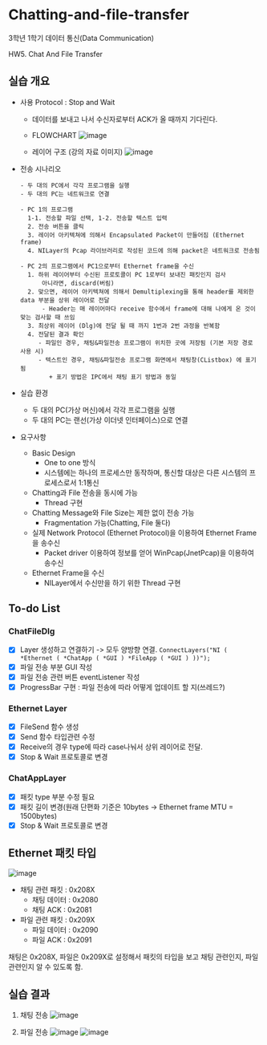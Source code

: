 # Chatting-and-file-transfer

3학년 1학기 데이터 통신(Data Communication)


HW5. Chat And File Transfer



## 실습 개요
- 사용 Protocol : Stop and Wait
  - 데이터를 보내고 나서 수신자로부터 ACK가 올 때까지 기다린다.
  - FLOWCHART
    ![image](https://user-images.githubusercontent.com/81208791/169484859-b112d8d8-97e3-4a39-ac08-57291580fafe.png)


  - 레이어 구조 (강의 자료 이미지)
    ![image](https://user-images.githubusercontent.com/81208791/169485872-eb4258a6-99fd-44a7-9c38-bc81c33f68c5.png)


- 전송 시나리오
  ```
  - 두 대의 PC에서 각각 프로그램을 실행
  - 두 대의 PC는 네트워크로 연결
  
  - PC 1의 프로그램
    1-1. 전송할 파일 선택, 1-2. 전송할 텍스트 입력
    2. 전송 버튼을 클릭
    3. 레이어 아키텍쳐에 의해서 Encapsulated Packet이 만들어짐 (Ethernet frame)
    4. NILayer의 Pcap 라이브러리로 작성된 코드에 의해 packet은 네트워크로 전송됨
    
  - PC 2의 프로그램에서 PC1으로부터 Ethernet frame을 수신
    1. 하위 레이어부터 수신된 프로토콜이 PC 1로부터 보내진 패킷인지 검사
        아니라면, discard(버림)
    2. 맞으면, 레이어 아키텍쳐에 의해서 Demultiplexing을 통해 header를 제외한 data 부분을 상위 레이어로 전달
        - Header는 매 레이어마다 receive 함수에서 frame에 대해 나에게 온 것이 맞는 검사할 때 쓰임
    3. 최상위 레이어 (Dlg)에 전달 될 때 까지 1번과 2번 과정을 반복함
    4. 전달된 결과 확인
       - 파일인 경우, 채팅&파일전송 프로그램이 위치한 곳에 저장됨 (기본 저장 경로 사용 시)
       - 텍스트인 경우, 채팅&파일전송 프로그램 화면에서 채팅창(CListbox) 에 표기 됨
          + 표기 방법은 IPC에서 채팅 표기 방법과 동일
  ```
  
  
- 실습 환경
  - 두 대의 PC(가상 머신)에서 각각 프로그램을 실행
  - 두 대의 PC는 랜선(가상 이더넷 인터페이스)으로 연결
- 요구사항
  - Basic Design
    - One to one 방식
    - 시스템에는 하나의 프로세스만 동작하며, 통신할 대상은 다른 시스템의 프로세스로서 1:1통신
  - Chatting과 File 전송을 동시에 가능
    - Thread 구현
  - Chatting Message와 File Size는 제한 없이 전송 가능
    - Fragmentation 가능(Chatting, File 둘다)
  - 실제 Network Protocol (Ethernet Protocol)을 이용하여 Ethernet Frame을 송수신
    - Packet driver 이용하여 정보를 얻어 WinPcap(JnetPcap)을 이용하여 송수신
  - Ethernet Frame을 수신
    - NILayer에서 수신만을 하기 위한 Thread 구현


## To-do List

### ChatFileDlg
- [x] Layer 생성하고 연결하기 -> 모두 양방향 연결. 
  `ConnectLayers("NI ( *Ethernet ( *ChatApp ( *GUI ) *FileApp ( *GUI ) ))");`
- [x] 파일 전송 부분 GUI 작성
- [x] 파일 전송 관련 버튼 eventListener 작성
- [x] ProgressBar 구현 : 파일 전송에 따라 어떻게 업데이트 할 지(쓰레드?)

### Ethernet Layer
- [x] FileSend 함수 생성
- [x] Send 함수 타입관련 수정
- [x] Receive의 경우 type에 따라 case나눠서 상위 레이어로 전달.
- [x] Stop & Wait 프로토콜로 변경

### ChatAppLayer
- [x] 패킷 type 부분 수정 필요
- [x] 패킷 길이 변경(원래 단편화 기준은 10bytes -> Ethernet frame MTU = 1500bytes)
- [x] Stop & Wait 프로토콜로 변경

## Ethernet 패킷 타입
![image](https://user-images.githubusercontent.com/81208791/169623540-7bfb8f8c-26d3-4280-99cf-da7d6036150b.png)

- 채팅 관련 패킷 : 0x208X
  - 채팅 데이터 : 0x2080
  - 채팅 ACK : 0x2081
- 파일 관련 패킷 : 0x209X
  - 파일 데이터 : 0x2090
  - 파일 ACK : 0x2091

채팅은 0x208X, 파일은 0x209X로 설정해서 패킷의 타입을 보고 채팅 관련인지, 파일 관련인지 알 수 있도록 함.


## 실습 결과
1. 채팅 전송
![image](https://user-images.githubusercontent.com/81208791/169489927-0db247b2-417b-452e-850d-45669930cb46.png)

2. 파일 전송
  ![image](https://user-images.githubusercontent.com/81208791/169490222-1f7a0ed5-6df7-498b-9fac-05e59b5233d7.png)
  ![image](https://user-images.githubusercontent.com/81208791/169490318-2f367046-6873-4694-a699-62e7163f9e59.png)

